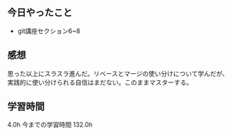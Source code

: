 ## 今日やったこと
- git講座セクション6~8

## 感想
思った以上にスラスラ進んだ。リベースとマージの使い分けについて学んだが、実践的に使い分けられる自信はまだない。このままマスターする。

## 学習時間
4.0h 今までの学習時間 132.0h
